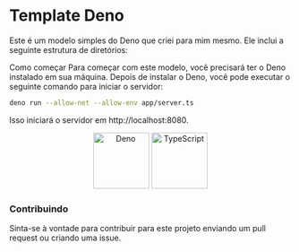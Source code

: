 # Template Deno
Este é um modelo simples do Deno que criei para mim mesmo. Ele inclui a seguinte estrutura de diretórios:

Como começar
Para começar com este modelo, você precisará ter o Deno instalado em sua máquina. Depois de instalar o Deno, você pode executar o seguinte comando para iniciar o servidor:

```bash
deno run --allow-net --allow-env app/server.ts
```
Isso iniciará o servidor em http://localhost:8080.


<div align="center">
  <img src="https://miro.medium.com/max/256/1*5VMoieIVSID_Vl7rpejr2Q.png" width="100" title="Deno"/>
  <img src="https://miro.medium.com/max/256/1*tYwniVWMqcytJ1AQ6zud7A.png" width="100" alt="TypeScript" title="TypeScript" />
</div>

### Contribuindo
Sinta-se à vontade para contribuir para este projeto enviando um pull request ou criando uma issue.
